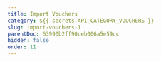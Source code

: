 ```yaml
---
title: Import Vouchers
category: ${{ secrets.API_CATEGORY_VOUCHERS }}
slug: import-vouchers-1
parentDoc: 63990b2ff90ceb006a5e59cc
hidden: false
order: 11
---
```

